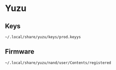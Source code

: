 # Yuzu

## Keys
```
~/.local/share/yuzu/keys/prod.keyys
```

## Firmware
```
~/.local/share/yuzu/nand/user/Contents/registered
```

